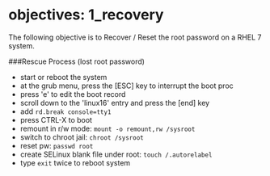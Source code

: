 # objectives: 1_recovery

The following objective is to Recover / Reset the root password on a RHEL 7 system.

###Rescue Process (lost root password)
- start or reboot the system
- at the grub menu, press the [ESC] key to interrupt the boot proc
- press 'e' to edit the boot record
- scroll down to the 'linux16' entry and press the [end] key
- add `rd.break console=tty1`
- press CTRL-X to boot
- remount in r/w mode: `mount -o remount,rw /sysroot`
- switch to chroot jail: `chroot /sysroot`
- reset pw: `passwd root`
- create SELinux blank file under root: `touch /.autorelabel`
- type `exit` twice to reboot system 

